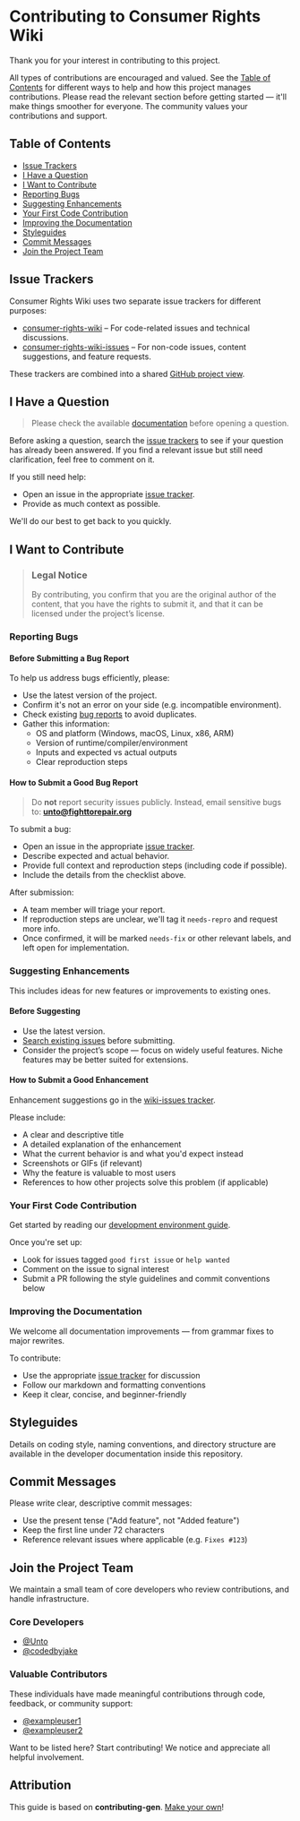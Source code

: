 <!-- omit in toc -->
# Contributing to Consumer Rights Wiki

Thank you for your interest in contributing to this project.

All types of contributions are encouraged and valued. See the [Table of Contents](#table-of-contents) for different ways to help and how this project manages contributions. Please read the relevant section before getting started — it'll make things smoother for everyone. The community values your contributions and support.

<!-- omit in toc -->
## Table of Contents

- [Issue Trackers](#issue-trackers)
- [I Have a Question](#i-have-a-question)
- [I Want to Contribute](#i-want-to-contribute)
- [Reporting Bugs](#reporting-bugs)
- [Suggesting Enhancements](#suggesting-enhancements)
- [Your First Code Contribution](#your-first-code-contribution)
- [Improving the Documentation](#improving-the-documentation)
- [Styleguides](#styleguides)
- [Commit Messages](#commit-messages)
- [Join the Project Team](#join-the-project-team)

## Issue Trackers

Consumer Rights Wiki uses two separate issue trackers for different purposes:

- [consumer-rights-wiki](https://github.com/Consumer-Rights-Wiki-Org/wiki) – For code-related issues and technical discussions.
- [consumer-rights-wiki-issues](https://github.com/Consumer-Rights-Wiki-Org/wiki-issues/issues) – For non-code issues, content suggestions, and feature requests.

These trackers are combined into a shared [GitHub project view](https://github.com/orgs/Consumer-Rights-Wiki-Org/projects/1).

## I Have a Question

> Please check the available [documentation](https://github.com/Consumer-Rights-Wiki-Org/wiki/wiki) before opening a question.

Before asking a question, search the [issue trackers](#issue-trackers) to see if your question has already been answered. If you find a relevant issue but still need clarification, feel free to comment on it.

If you still need help:

- Open an issue in the appropriate [issue tracker](#issue-trackers).
- Provide as much context as possible.

We'll do our best to get back to you quickly.

## I Want to Contribute

> ### Legal Notice <!-- omit in toc -->
> By contributing, you confirm that you are the original author of the content, that you have the rights to submit it, and that it can be licensed under the project’s license.

### Reporting Bugs

<!-- omit in toc -->
#### Before Submitting a Bug Report

To help us address bugs efficiently, please:

- Use the latest version of the project.
- Confirm it's not an error on your side (e.g. incompatible environment).
- Check existing [bug reports](https://github.com/Consumer-Rights-Wiki-Org/wiki/issues?q=label%3Abug) to avoid duplicates.
- Gather this information:
  - OS and platform (Windows, macOS, Linux, x86, ARM)
  - Version of runtime/compiler/environment
  - Inputs and expected vs actual outputs
  - Clear reproduction steps

<!-- omit in toc -->
#### How to Submit a Good Bug Report

> Do **not** report security issues publicly. Instead, email sensitive bugs to: **unto@fighttorepair.org**

To submit a bug:

- Open an issue in the appropriate [issue tracker](#issue-trackers).
- Describe expected and actual behavior.
- Provide full context and reproduction steps (including code if possible).
- Include the details from the checklist above.

After submission:

- A team member will triage your report.
- If reproduction steps are unclear, we'll tag it `needs-repro` and request more info.
- Once confirmed, it will be marked `needs-fix` or other relevant labels, and left open for implementation.

### Suggesting Enhancements

This includes ideas for new features or improvements to existing ones.

<!-- omit in toc -->
#### Before Suggesting

- Use the latest version.
- [Search existing issues](https://github.com/Consumer-Rights-Wiki-Org/wiki-issues/issues) before submitting.
- Consider the project’s scope — focus on widely useful features. Niche features may be better suited for extensions.

<!-- omit in toc -->
#### How to Submit a Good Enhancement

Enhancement suggestions go in the [wiki-issues tracker](https://github.com/Consumer-Rights-Wiki-Org/wiki-issues/issues).

Please include:

- A clear and descriptive title
- A detailed explanation of the enhancement
- What the current behavior is and what you'd expect instead
- Screenshots or GIFs (if relevant)
- Why the feature is valuable to most users
- References to how other projects solve this problem (if applicable)

### Your First Code Contribution

Get started by reading our [development environment guide](https://github.com/Consumer-Rights-Wiki-Org/wiki/wiki/Setting-up-a-development-environment).

Once you're set up:

- Look for issues tagged `good first issue` or `help wanted`
- Comment on the issue to signal interest
- Submit a PR following the style guidelines and commit conventions below

### Improving the Documentation

We welcome all documentation improvements — from grammar fixes to major rewrites.

To contribute:

- Use the appropriate [issue tracker](#issue-trackers) for discussion
- Follow our markdown and formatting conventions
- Keep it clear, concise, and beginner-friendly

## Styleguides

Details on coding style, naming conventions, and directory structure are available in the developer documentation inside this repository.

## Commit Messages

Please write clear, descriptive commit messages:

- Use the present tense ("Add feature", not "Added feature")
- Keep the first line under 72 characters
- Reference relevant issues where applicable (e.g. `Fixes #123`)

## Join the Project Team

We maintain a small team of core developers who review contributions, and handle infrastructure.

### Core Developers
- [@Unto](https://github.com/Unto)
- [@codedbyjake](https://github.com/codedbyjake)

### Valuable Contributors
These individuals have made meaningful contributions through code, feedback, or community support:

- [@exampleuser1](https://github.com/exampleuser1)
- [@exampleuser2](https://github.com/exampleuser2)

Want to be listed here? Start contributing! We notice and appreciate all helpful involvement.

<!-- omit in toc -->
## Attribution

This guide is based on **contributing-gen**. [Make your own](https://github.com/bttger/contributing-gen)!
